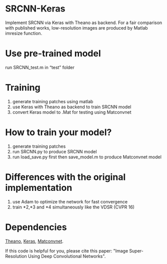 # SRCNN-Keras
Implement SRCNN via Keras with Theano as backend. For a fair comparison with published works, low-resolution images are produced by Matlab imresize function.

# Use pre-trained model
run SRCNN_test.m in “test” folder

# Training
1. generate training patches using matlab 
2. use Keras with Theano as backend to train SRCNN model
3. convert Keras model to .Mat for testing using Matconvnet

# How to train your model?
1. generate training patches 
2. run SRCNN.py to produce SRCNN model
3. run load_save.py first then save_model.m to produce Matconvnet model 

# Differences with the original implementation
1. use Adam to optimize the network for fast convergence
2. train *2,*3 and *4 simultaneously like the VDSR (CVPR 16)
 
# Dependencies
[Theano](http://github.com/Theano/Theano), [Keras](http://github.com/fchollet/keras), [Matconvnet](http://www.vlfeat.org/matconvnet/).


If this code is helpful for you, please cite this paper: "Image Super-Resolution Using Deep Convolutional Networks".




